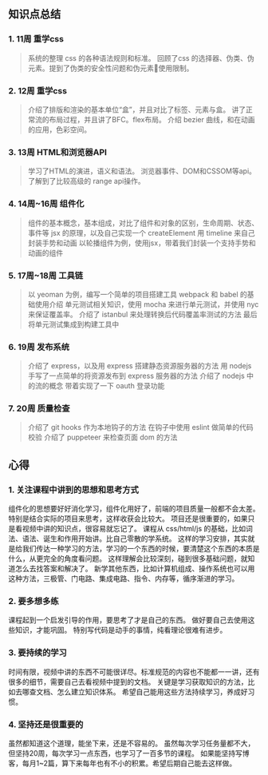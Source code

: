 ## 知识点总结
### 1. 11周 重学css
> 系统的整理 css 的各种语法规则和标准。
> 回顾了css 的选择器、伪类、伪元素。提到了伪类的安全性问题和伪元素使用限制。

### 2. 12周 重学css
> 介绍了排版和渲染的基本单位“盒”，并且对比了标签、元素与盒。
> 讲了正常流的布局过程，并且讲了BFC。flex布局。
> 介绍 bezier 曲线，和在动画的应用，色彩空间。

### 3. 13周 HTML和浏览器API
> 学习了HTML的演进，语义和语法。
> 浏览器事件、DOM和CSSOM等api。了解到了比较高级的 range api操作。

### 4. 14周~16周 组件化
> 组件的基本概念，基本组成，对比了组件和对象的区别，生命周期、状态、事件等
> jsx 的原理，以及自己实现一个 createElement
> 用 timeline 来自己封装手势和动画
> 以轮播组件为例，使用jsx，带着我们封装一个支持手势和动画的组件

### 5. 17周~18周 工具链
> 以 yeoman 为例，编写一个简单的项目搭建工具
> webpack 和 babel 的基础使用介绍
> 单元测试相关知识，使用 mocha 来进行单元测试，并使用 nyc 来保证覆盖率。
> 介绍了 istanbul 来处理转换后代码覆盖率测试的方法
> 最后将单元测试集成到构建工具中
### 6. 19周 发布系统
> 介绍了 express，以及用 express 搭建静态资源服务器的方法
> 用 nodejs 手写了一点简单的将资源发布到 express 服务器的方法
> 介绍了 nodejs 中的流的概念
> 带着实现了一下 oauth 登录功能
### 7. 20周 质量检查
> 介绍了 git hooks 作为本地钩子的方法
> 在钩子中使用 eslint 做简单的代码校验
> 介绍了 puppeteer 来检查页面 dom 的方法

## 心得
### 1. 关注课程中讲到的思想和思考方式
组件化的思想要好好消化学习，组件化用好了，前端的项目质量一般都不会太差。特别是结合实际的项目来思考，这样收获会比较大。
项目还是很重要的，如果只是看视频中讲的知识点，很容易就忘记了。 
课程从 css/html/js 的基础，比如词法、语法、诞生和作用开始讲。比自己零散的学系统。
这样的学习安排，其实就是给我们传达一种学习的方法，学习的一个东西的时候，要清楚这个东西的本质是什么，从更完全的角度看问题。
这样理解会比较深刻，碰到很多基础问题，就知道怎么去找答案和解决了。
新学其他东西，比如计算机组成、操作系统也可以用这种方法，三极管、门电路、集成电路、指令、内存等，循序渐进的学习。

### 2. 要多想多练
课程起到一个启发引导的作用，要思考了才是自己的东西。
做好要自己去使用这些知识，才能巩固。
特别写代码是动手的事情，纯看理论很难有进步。

### 3. 要持续的学习
时间有限，视频中讲的东西不可能很详尽。标准规范的内容也不能都一一讲，还有很多的细节，需要自己去看视频中提到的文档。
关键是学习获取知识的方法，比如去哪查文档、怎么建立知识体系。
希望自己能用这些方法持续学习，养成好习惯。

### 4. 坚持还是很重要的
虽然都知道这个道理，能坐下来，还是不容易的。
虽然每次学习任务量都不大，但坚持20周，每次学习一点东西，也学习了一百多节的课程。
如果能坚持写博客，每月1~2篇，算下来每年也有不小的积累。希望后期自己能去这样做。

